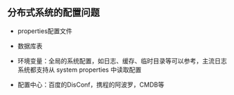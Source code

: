 
## 分布式系统的配置问题

* properties配置文件

* 数据库表

* 环境变量：全局的系统配置，如日志、缓存、临时目录等可以参考，主流日志系统都支持从 system properties 中读取配置

* 配置中心：百度的DisConf，携程的阿波罗，CMDB等